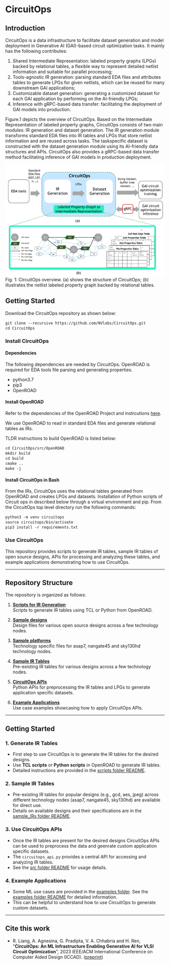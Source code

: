 # CircuitOps

## Introduction

CircuitOps is a data infrastructure to facilitate dataset generation and model deployment in Generative AI (GAI)-based circuit optimization tasks. It mainly has the following contributes:
1) Shared Intermediate Representation: labeled property graphs (LPGs) backed by relational tables, a flexible way to represent detailed netlist information and suitable for parallel processing;
2) Tools-agnostic IR generation: parsing standard EDA files and attributes tables to generate LPGs for given netlists, which can be reused for many
downstream GAI applications;
3) Customizable dataset generation: generating a customized dataset for each GAI application by performing on the AI-friendly LPGs;
4) Inference with gRPC-based data transfer: facilitating the
deployment of GAI models into production.

Figure.1 depicts the overview of CircuitOps. Based on the Intermediate Representation of labeled property graphs, CircuitOps consists of two main modules: IR generation and dataset generation.
The IR generation module transforms standard EDA files into IR tables and LPGs
that store netlist information and are reused across tasks. The taskspecific dataset is constructed with the dataset generation module
using its AI-friendly data structures and APIs. CircuitOps also
provides a gRPC-based data transfer method facilitating inference
of GAI models in production deployment.

<img src="etc/CircuitOps-overview.png"
     alt="Markdown Monster icon"
     style="float: left; margin-right: 10px;" />

Fig. 1: CircuitOps overview. (a) shows the structure of CircuitOps; (b) illustrates the netlist labeled property graph backed by relational tables.


## Getting Started

Download the CircuitOps repository as shown below:


```
git clone --recursive https://github.com/NVlabs/CircuitOps.git
cd CircuitOps
```


### Install CircuitOps


#### Dependencies

The following dependencies are needed by CircuitOps. OpenROAD is required for EDA tools file parsing and generating properties.

- python3.7
- pip3
- OpenROAD


#### Install OpenROAD

Refer to the dependencies of the OpenROAD Project and instrcutions [here](https://openroad.readthedocs.io/en/latest/main/README.html#build-openroad).

We use OpenROAD to read in standard EDA files and generate relational tables as IRs.


TLDR instructions to build OpenROAD is listed below:

```
cd CircuitOps/src/OpenROAD
mkdir build
cd build
cmake ..
make -j
```

#### Install CircuitOps in Bash

From the IRs, CircuitOps uses the relational tables generated from OpenROAD and creates LPGs and datasets.  Installation of Python scripts of Circuit ops in described below through a virtual environment and pip.  From the CircuitOps top level directory run the following commands:

```
python3 -m venv circuitops
source circuitops/bin/activate
pip3 install -r requirements.txt
```

### Use CircuitOps

This repository provides scripts to generate IR tables, sample IR tables of open source designs, APIs for processing and analyzing these tables, and example applications demonstrating how to use CircuitOps.

---

## Repository Structure

The repository is organized as follows:

1. **[Scripts for IR Generation](./scripts)**  
   Scripts to generate IR tables using TCL or Python from OpenROAD.

2. **[Sample designs](./designs)**  
   Design files for various open source designs across a few technology nodes.

3. **[Sample platforms](./platforms)**  
   Technology specific files for asap7, nangate45 and sky130hd technology nodes.
   
4. **[Sample IR Tables](./sample_IRs)**  
   Pre-existing IR tables for various designs across a few technology nodes.

5. **[CircuitOps APIs](./src)**  
   Python APIs for preprocessing the IR tables and LPGs to generate application specific datasets.

6. **[Example Applications](./examples)**  
   Use case examples showcasing how to apply CircuitOps APIs.

---

## Getting Started

### 1. Generate IR Tables
- First step to use CircuitOps is to generate the IR tables for the desired designs.
- Use **TCL scripts** or **Python scripts** in OpenROAD to generate IR tables.  
- Detailed instructions are provided in the [scripts folder README](./scripts/README.md).

### 2. Sample IR Tables
- Pre-existing IR tables for popular designs (e.g., gcd, aes, jpeg) across different technology nodes (asap7, nangate45, sky130hd) are available for direct use.  
- Details on available designs and their specifications are in the [sample_IRs folder README](./sample_IRs/README.md).

### 3. Use CircuitOps APIs
- Once the IR tables are present for the desired designs CircuitOps APIs can be used to preprocess the data and geenrate custom application specific datasets.
- The `circuitops_api.py` provides a central API for accessing and analyzing IR tables.  
- See the [src folder README](./src/README.md) for usage details.

### 4. Example Applications
- Some ML use cases are provided in the [examples folder](./examples). See the [examples folder README](./examples/README.md) for detailed information.
- This can be helpful to understand how to use CircuitOps to generate custom datasets.

---


## Cite this work

* R. Liang, A. Agnesina, G. Pradipta, V. A. Chhabria and H. Ren, "**CircuitOps: An ML Infrastructure Enabling Generative AI for VLSI Circuit Optimization**", 2023 IEEE/ACM International Conference on Computer Aided Design (ICCAD). ([preprint](https://ieeexplore.ieee.org/abstract/document/10323611))

